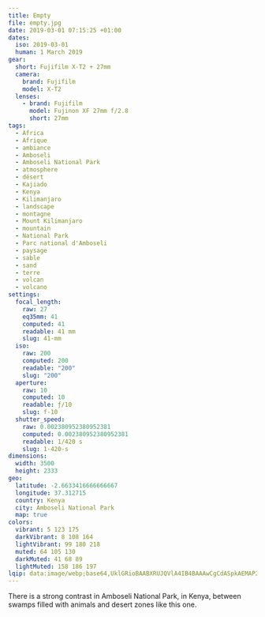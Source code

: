 ```yaml
---
title: Empty
file: empty.jpg
date: 2019-03-01 07:15:25 +01:00
dates:
  iso: 2019-03-01
  human: 1 March 2019
gear:
  short: Fujifilm X-T2 + 27mm
  camera:
    brand: Fujifilm
    model: X-T2
  lenses:
    - brand: Fujifilm
      model: Fujinon XF 27mm f/2.8
      short: 27mm
tags:
  - Africa
  - Afrique
  - ambiance
  - Amboseli
  - Amboseli National Park
  - atmosphere
  - désert
  - Kajiado
  - Kenya
  - Kilimanjaro
  - landscape
  - montagne
  - Mount Kilimanjaro
  - mountain
  - National Park
  - Parc national d'Amboseli
  - paysage
  - sable
  - sand
  - terre
  - volcan
  - volcano
settings:
  focal_length:
    raw: 27
    eq35mm: 41
    computed: 41
    readable: 41 mm
    slug: 41-mm
  iso:
    raw: 200
    computed: 200
    readable: "200"
    slug: "200"
  aperture:
    raw: 10
    computed: 10
    readable: ƒ/10
    slug: f-10
  shutter_speed:
    raw: 0.002380952380952381
    computed: 0.002380952380952381
    readable: 1/420 s
    slug: 1-420-s
dimensions:
  width: 3500
  height: 2333
geo:
  latitude: -2.6633416666666667
  longitude: 37.312715
  country: Kenya
  city: Amboseli National Park
  map: true
colors:
  vibrant: 5 123 175
  darkVibrant: 8 108 164
  lightVibrant: 99 180 218
  muted: 64 105 130
  darkMuted: 41 68 89
  lightMuted: 158 186 197
lqip: data:image/webp;base64,UklGRioBAABXRUJQVlA4IB4BAAAwCgCdASpkAEMAP22kwli0v6eqMHY9K/AtiWNtOrAN3lEc4NHxUPot+Y1jjZiNx/HQ5rcYTs7iH4+vV+SGnqpEnDq9FyDc2GF5ud+q0rR/yZODHHEbTYraS0AA/qk/pXfSUBRubZr0Kv9VaWh3t4hrPDXSiqZaZpW2KFIpzbTJW9bg8CoCLecu1uMkqlEr40tgcZLR0axLXqeY795BF9dPzOexrbA0GAdEDQYxrPVFR6nUTFMadHYZcSQ7CKfkhFozlGYsgcvoLnMDZM8kKxUJBcXTcVhiDNjsOLo5yt/TGvm7D1zvqVl3q4Nw3Lg2qs6v594Wln03K79zTOdAy0wLYQg826EJeq63ZDIv+PBei6OdduqaSOwbsEiGgAAA
---
```


There is a strong contrast in Amboseli National Park, in Kenya, between swamps filled with animals and desert zones like this one.
